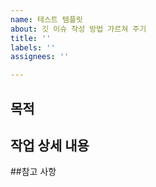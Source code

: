 ```yaml
---
name: 테스트 템플릿
about: 깃 이슈 작성 방법 가르쳐 주기
title: ''
labels: ''
assignees: ''

---
```


## 목적
## 작업 상세 내용
##참고 사항
